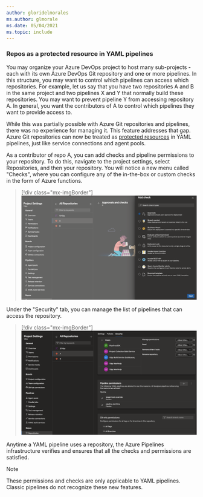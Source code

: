 ```yaml
---
author: gloridelmorales
ms.author: glmorale
ms.date: 05/04/2021
ms.topic: include
---
```


### Repos as a protected resource in YAML pipelines

You may organize your Azure DevOps project to host many sub-projects - each with its own Azure DevOps Git repository and one or more pipelines. In this structure, you may want to control which pipelines can access which repositories. For example, let us say that you have two repositories A and B in the same project and two pipelines X and Y that normally build these repositories. You may want to prevent pipeline Y from accessing repository A. In general, you want the contributors of A to control which pipelines they want to provide access to.

While this was partially possible with Azure Git repositories and pipelines, there was no experience for managing it. This feature addresses that gap. Azure Git repositories can now be treated as [protected resources](/azure/devops/pipelines/security/resources) in YAML pipelines, just like service connections and agent pools.

As a contributor of repo A, you can add checks and pipeline permissions to your repository. To do this, navigate to the project settings, select Repositories, and then your repository. You will notice a new menu called "Checks", where you can configure any of the in-the-box or custom checks in the form of Azure functions. 

> [!div class="mx-imgBorder"]
> ![Add checks](../../media/186-repos-01.png)

Under the "Security" tab, you can manage the list of pipelines that can access the repository. 

> [!div class="mx-imgBorder"]
> ![Manage the list of pipelines in the security tab](../../media/186-repos-02.png)

Anytime a YAML pipeline uses a repository, the Azure Pipelines infrastructure verifies and ensures that all the checks and permissions are satisfied.

> [!NOTE]
> These permissions and checks are only applicable to YAML pipelines. Classic pipelines do not recognize these new features.